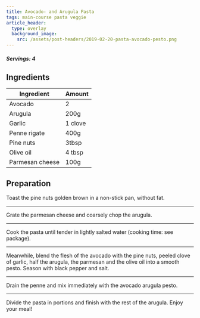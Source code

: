 ```yaml
---
title: Avocado- and Arugula Pasta
tags: main-course pasta veggie
article_header:
  type: overlay
  background_image:
    src: /assets/post-headers/2019-02-20-pasta-avocado-pesto.png
---
```


##### Servings: 4

## Ingredients

| Ingredient      | Amount  |
| --------------- | ------- |
| Avocado         | 2       |
| Arugula         | 200g    |
| Garlic          | 1 clove |
| Penne rigate    | 400g    |
| Pine nuts       | 3tbsp   |
| Olive oil       | 4 tbsp  |
| Parmesan cheese | 100g    |

## Preparation

Toast the pine nuts golden brown in a non-stick pan, without fat.

---

Grate the parmesan cheese and coarsely chop the arugula.

---

Cook the pasta until tender in lightly salted water (cooking time: see package).

---

Meanwhile, blend the flesh of the avocado with the pine nuts, peeled clove of garlic, half the arugula, the parmesan and the olive oil into a smooth pesto. Season with black pepper and salt.

---

Drain the penne and mix immediately with the avocado arugula pesto.

---

Divide the pasta in portions and finish with the rest of the arugula. Enjoy your meal!
